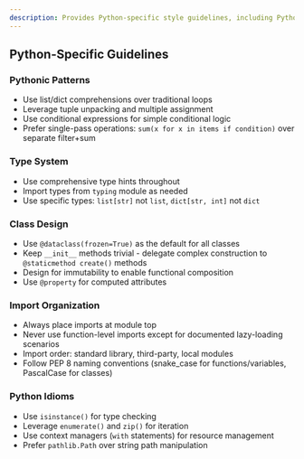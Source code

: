 ```yaml
---
description: Provides Python-specific style guidelines, including Pythonic patterns, type system usage, class design, import organization, and idioms. Use for Python projects to ensure consistent, readable, and maintainable code.
---
```


## Python-Specific Guidelines

### Pythonic Patterns

- Use list/dict comprehensions over traditional loops
- Leverage tuple unpacking and multiple assignment
- Use conditional expressions for simple conditional logic
- Prefer single-pass operations: `sum(x for x in items if condition)` over separate filter+sum

### Type System

- Use comprehensive type hints throughout
- Import types from `typing` module as needed
- Use specific types: `list[str]` not `list`, `dict[str, int]` not `dict`

### Class Design

- Use `@dataclass(frozen=True)` as the default for all classes
- Keep `__init__` methods trivial - delegate complex construction to `@staticmethod create()` methods
- Design for immutability to enable functional composition
- Use `@property` for computed attributes

### Import Organization

- Always place imports at module top
- Never use function-level imports except for documented lazy-loading scenarios
- Import order: standard library, third-party, local modules
- Follow PEP 8 naming conventions (snake_case for functions/variables, PascalCase for classes)

### Python Idioms

- Use `isinstance()` for type checking
- Leverage `enumerate()` and `zip()` for iteration
- Use context managers (`with` statements) for resource management
- Prefer `pathlib.Path` over string path manipulation
